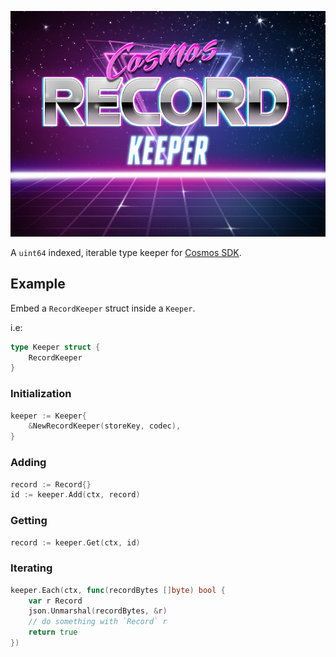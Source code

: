 ![logo](./logo.jpg)

A `uint64` indexed, iterable type keeper for [Cosmos SDK](https://github.com/cosmos/cosmos-sdk).

## Example

Embed a `RecordKeeper` struct inside a `Keeper`.

i.e:
```go
type Keeper struct {
    RecordKeeper
}
```

### Initialization

```go
keeper := Keeper{
    &NewRecordKeeper(storeKey, codec),
}
```

### Adding

```go
record := Record{}
id := keeper.Add(ctx, record)
```

### Getting

```go
record := keeper.Get(ctx, id)
```

### Iterating

```go
keeper.Each(ctx, func(recordBytes []byte) bool {
    var r Record
    json.Unmarshal(recordBytes, &r)
    // do something with `Record` r
    return true
})
```